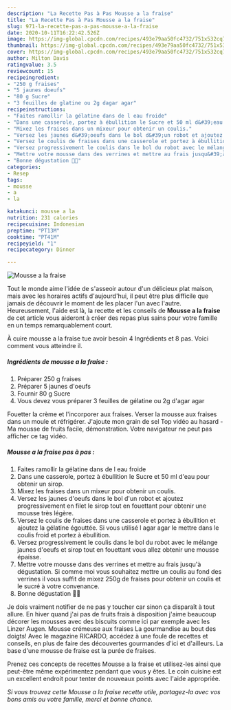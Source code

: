 ```yaml
---
description: "La Recette Pas à Pas Mousse a la fraise"
title: "La Recette Pas à Pas Mousse a la fraise"
slug: 971-la-recette-pas-a-pas-mousse-a-la-fraise
date: 2020-10-11T16:22:42.526Z
image: https://img-global.cpcdn.com/recipes/493e79aa50fc4732/751x532cq70/mousse-a-la-fraise-photo-principale-de-la-recette.jpg
thumbnail: https://img-global.cpcdn.com/recipes/493e79aa50fc4732/751x532cq70/mousse-a-la-fraise-photo-principale-de-la-recette.jpg
cover: https://img-global.cpcdn.com/recipes/493e79aa50fc4732/751x532cq70/mousse-a-la-fraise-photo-principale-de-la-recette.jpg
author: Milton Davis
ratingvalue: 3.5
reviewcount: 15
recipeingredient:
- "250 g fraises"
- "5 jaunes doeufs"
- "80 g Sucre"
- "3 feuilles de glatine ou 2g dagar agar"
recipeinstructions:
- "Faites ramollir la gélatine dans de l eau froide"
- "Dans une casserole, portez à ébullition le Sucre et 50 ml d&#39;eau pour obtenir un sirop."
- "Mixez les fraises dans un mixeur pour obtenir un coulis."
- "Versez les jaunes d&#39;oeufs dans le bol d&#39;un robot et ajoutez progressivement en filet le sirop tout en fouettant pour obtenir une mousse très légère."
- "Versez le coulis de fraises dans une casserole et portez à ébullition et ajoutez la gélatine égouttée. Si vous utilisé l agar agar le mettre dans le coulis froid et portez à ébullition."
- "Versez progressivement le coulis dans le bol du robot avec le mélange jaunes d&#39;oeufs et sirop tout en fouettant vous allez obtenir une mousse épaisse."
- "Mettre votre mousse dans des verrines et mettre au frais jusqu&#39;à dégustation. Si comme moi vous souhaitez mettre un coulis au fond des verrines il vous suffit de mixez 250g de fraises pour obtenir un coulis et le sucré à votre convenance."
- "Bonne dégustation 🍓😉"
categories:
- Resep
tags:
- mousse
- a
- la

katakunci: mousse a la 
nutrition: 231 calories
recipecuisine: Indonesian
preptime: "PT13M"
cooktime: "PT41M"
recipeyield: "1"
recipecategory: Dinner

---
```



![Mousse a la fraise](https://img-global.cpcdn.com/recipes/493e79aa50fc4732/751x532cq70/mousse-a-la-fraise-photo-principale-de-la-recette.jpg)

Tout le monde aime l'idée de s'asseoir autour d'un délicieux plat maison, mais avec les horaires actifs d'aujourd'hui, il peut être plus difficile que jamais de découvrir le moment de les placer l'un avec l'autre. Heureusement, l'aide est là, la recette et les conseils de <strong> Mousse a la fraise </strong> de cet article vous aideront à créer des repas plus sains pour votre famille en un temps remarquablement court.

<!--inarticleads1-->

À cuire mousse a la fraise tue avoir besoin 4 Ingrédients et 8 pas. Voici comment vous atteindre il.

##### Ingrédients de mousse a la fraise :

1. Préparer 250 g fraises
1. Préparer 5 jaunes d&#39;oeufs
1. Fournir 80 g Sucre
1. Vous devez vous préparer 3 feuilles de gélatine ou 2g d&#39;agar agar


Fouetter la crème et l&#39;incorporer aux fraises. Verser la mousse aux fraises dans un moule et réfrigérer. J&#39;ajoute mon grain de sel Top vidéo au hasard - Ma mousse de fruits facile, démonstration. Votre navigateur ne peut pas afficher ce tag vidéo. 

<!--inarticleads2-->

##### Mousse a la fraise pas à pas :

1. Faites ramollir la gélatine dans de l eau froide
1. Dans une casserole, portez à ébullition le Sucre et 50 ml d&#39;eau pour obtenir un sirop.
1. Mixez les fraises dans un mixeur pour obtenir un coulis.
1. Versez les jaunes d&#39;oeufs dans le bol d&#39;un robot et ajoutez progressivement en filet le sirop tout en fouettant pour obtenir une mousse très légère.
1. Versez le coulis de fraises dans une casserole et portez à ébullition et ajoutez la gélatine égouttée. Si vous utilisé l agar agar le mettre dans le coulis froid et portez à ébullition.
1. Versez progressivement le coulis dans le bol du robot avec le mélange jaunes d&#39;oeufs et sirop tout en fouettant vous allez obtenir une mousse épaisse.
1. Mettre votre mousse dans des verrines et mettre au frais jusqu&#39;à dégustation. Si comme moi vous souhaitez mettre un coulis au fond des verrines il vous suffit de mixez 250g de fraises pour obtenir un coulis et le sucré à votre convenance.
1. Bonne dégustation 🍓😉


Je dois vraiment notifier de ne pas y toucher car sinon ça disparaît à tout allure. En hiver quand j&#39;ai pas de fruits frais à disposition j&#39;aime beaucoup décorer les mousses avec des biscuits comme ici par exemple avec les Linzer Augen. Mousse crémeuse aux fraises La gourmandise au bout des doigts! Avec le magazine RICARDO, accédez à une foule de recettes et conseils, en plus de faire des découvertes gourmandes d&#39;ici et d&#39;ailleurs. La base d&#39;une mousse de fraise est la purée de fraises. 

<!--inarticleads1-->

<p>
Prenez ces concepts de recettes Mousse a la fraise et utilisez-les ainsi que peut-être même expérimentez pendant que vous y êtes. Le coin cuisine est un excellent endroit pour tenter de nouveaux points avec l'aide appropriée.
</p>

<p>
<i>Si vous trouvez cette Mousse a la fraise recette utile, partagez-la avec vos bons amis ou votre famille, merci et bonne chance.</i>
</p>
